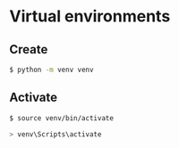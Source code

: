 # Virtual environments


## Create

```sh
$ python -m venv venv
```


## Activate

```sh
$ source venv/bin/activate
```

```sh
> venv\Scripts\activate
```
